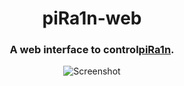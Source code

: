 <h1 align="center">piRa1n-web</h1>
<h3 align="center">A web interface to control<a href=https://github.com/raspberryenvoie/piRa1n>piRa1n</a>.</h3>
<p align="center"><img src="https://raw.githubusercontent.com/raspberryenvoie/piRa1n-web/master/Screenshot.png" alt="Screenshot"></p>
